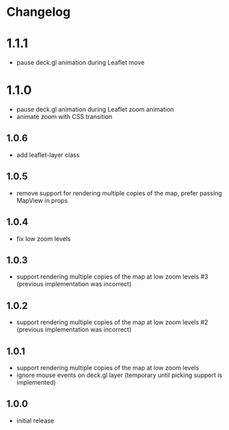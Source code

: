 # Changelog

# 1.1.1

- pause deck.gl animation during Leaflet move

# 1.1.0

- pause deck.gl animation during Leaflet zoom animation
- animate zoom with CSS transition

## 1.0.6

- add leaflet-layer class

## 1.0.5

- remove support for rendering multiple copies of the map, prefer passing MapView in props

## 1.0.4

- fix low zoom levels

## 1.0.3

- support rendering multiple copies of the map at low zoom levels #3 (previous implementation was incorrect)

## 1.0.2

- support rendering multiple copies of the map at low zoom levels #2 (previous implementation was incorrect)

## 1.0.1

- support rendering multiple copies of the map at low zoom levels
- ignore mouse events on deck.gl layer (temporary until picking support is implemented)

## 1.0.0

- initial release
